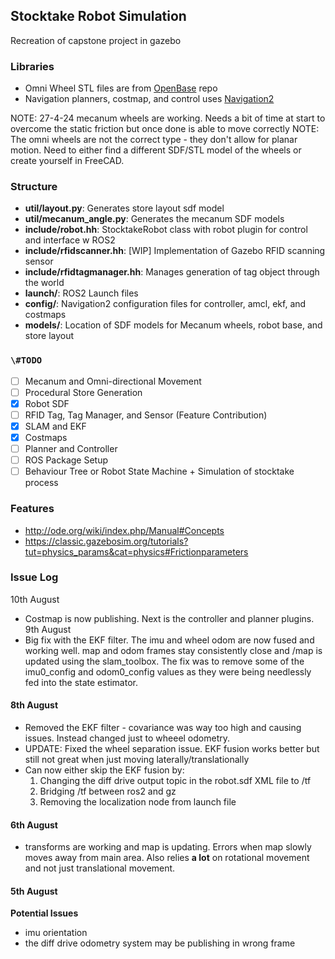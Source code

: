 

## Stocktake Robot Simulation
Recreation of capstone project in gazebo

### Libraries
- Omni Wheel STL files are from [OpenBase](https://github.com/GUiRitter/OpenBase) repo
- Navigation planners, costmap, and control uses [Navigation2](https://github.com/ros-navigation/navigation2)

NOTE: 27-4-24 mecanum wheels are working. Needs a bit of time at start to overcome the static friction but once done is able to move correctly
NOTE: The omni wheels are not the correct type - they don't allow for planar motion. Need to either find a different SDF/STL model of the wheels or create yourself in FreeCAD.

### Structure
- **util/layout.py**: Generates store layout sdf model
- **util/mecanum_angle.py**: Generates the mecanum SDF models
- **include/robot.hh**: StocktakeRobot class with robot plugin for control and interface w ROS2
- **include/rfidscanner.hh**: [WIP] Implementation of Gazebo RFID scanning sensor
- **include/rfidtagmanager.hh**: Manages generation of tag object through the world
- **launch/**: ROS2 Launch files
- **config/**: Navigation2 configuration files for controller, amcl, ekf, and costmaps
- **models/**: Location of SDF models for Mecanum wheels, robot base, and store layout

### `\#TODO`
- [ ] Mecanum and Omni-directional Movement
- [ ] Procedural Store Generation
- [x] Robot SDF
- [ ] RFID Tag, Tag Manager, and Sensor (Feature Contribution)
- [x] SLAM and EKF
- [x] Costmaps
- [ ] Planner and Controller
- [ ] ROS Package Setup
- [ ] Behaviour Tree or Robot State Machine + Simulation of stocktake process

### Features
- http://ode.org/wiki/index.php/Manual#Concepts
- https://classic.gazebosim.org/tutorials?tut=physics_params&cat=physics#Frictionparameters

### Issue Log
10th August
- Costmap is now publishing. Next is the controller and planner plugins.
9th August
- Big fix with the EKF filter. The imu and wheel odom are now fused and working well. map and odom frames stay consistently close and /map is updated using the slam\_toolbox. The fix was to remove some of the imu0\_config and odom0\_config values as they were being needlessly fed into the state estimator.

#### 8th August
- Removed the EKF filter - covariance was way too high and causing issues. Instead changed just to wheeel odometry.
- UPDATE: Fixed the wheel separation issue. EKF fusion works better but still not great when just moving laterally/translationally
- Can now either skip the EKF fusion by:
	1. Changing the diff drive output topic in the robot.sdf XML file to /tf
	2. Bridging /tf between ros2 and gz
	3. Removing the localization node from launch file

#### 6th August
- transforms are working and map is updating. Errors when map slowly moves away from main area. Also relies **a lot** on rotational movement and not just translational movement.

#### 5th August
**Potential Issues**
- imu orientation
- the diff drive odometry system may be publishing in wrong frame

